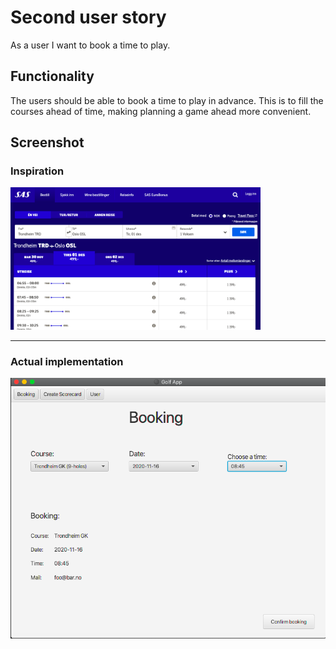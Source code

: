 # Second user story

As a user I want to book a time to play.

## Functionality

The users should be able to book a time to play in advance. This is to fill the courses ahead of
time, making planning a game ahead more convenient.

## Screenshot

### Inspiration

<img src="img/us2_inspiration.png" width="400" alt="Booking Inspiration">

<hr/>

### Actual implementation

![CalendarApp](img/us2_implementation.png)